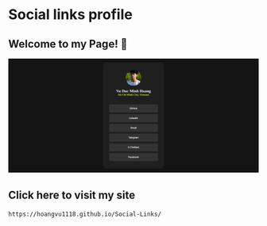 # Social links profile
## Welcome to my Page! 👋
![Design preview for the Social links profile](assets/images/design.png)

## Click here to visit my site
```
https://hoangvu1118.github.io/Social-Links/
```


